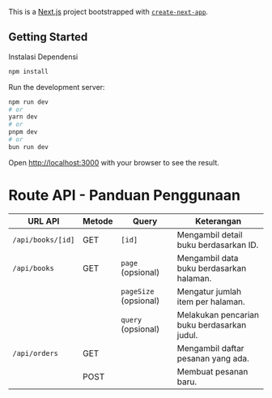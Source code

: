 This is a [Next.js](https://nextjs.org/) project bootstrapped with [`create-next-app`](https://github.com/vercel/next.js/tree/canary/packages/create-next-app).

## Getting Started

Instalasi Dependensi
```bash
npm install
```

Run the development server:

```bash
npm run dev
# or
yarn dev
# or
pnpm dev
# or
bun run dev
```

Open [http://localhost:3000](http://localhost:3000) with your browser to see the result.

# Route API - Panduan Penggunaan

| URL API           | Metode | Query                 | Keterangan                                  |
| ----------------- | ------ | --------------------- | ------------------------------------------- |
| `/api/books/[id]` | GET    | `[id]`                | Mengambil detail buku berdasarkan ID.       |
| `/api/books`      | GET    | `page` (opsional)     | Mengambil data buku berdasarkan halaman.    |
|                   |        | `pageSize` (opsional) | Mengatur jumlah item per halaman.           |
|                   |        | `query` (opsional)    | Melakukan pencarian buku berdasarkan judul. |
| `/api/orders`     | GET    |                       | Mengambil daftar pesanan yang ada.          |
|                   | POST   |                       | Membuat pesanan baru.                       |
